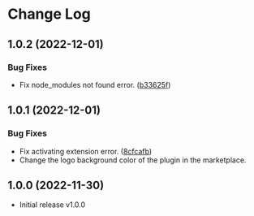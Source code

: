 # Change Log

## 1.0.2 (2022-12-01)

### Bug Fixes

- Fix node_modules not found error. ([b33625f](https://github.com/lvboda/vscode-img-fast/commit/b33625f2988905aa4ddb127e5ae0d7a861f87376))

## 1.0.1 (2022-12-01)

### Bug Fixes

- Fix activating extension error. ([8cfcafb](https://github.com/lvboda/vscode-img-fast/commit/8cfcafbd85103b76c98acc8dea602d02a66322ce))
- Change the logo background color of the plugin in the marketplace.

## 1.0.0 (2022-11-30)

- Initial release v1.0.0